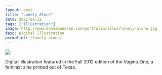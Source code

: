 ```yaml
---
layout: post
title: "Lonely Alone"
date: 2021-01-12
tags: ["Illustration"]
image: http://www.danaamundsen.com/portfolio/illus/lonely-alone.jpg
desc: Digital Illustration
permalink: /lonely-alone/
---
```


![](http://www.danaamundsen.com/portfolio/illus/lonely-alone.jpg)

Digitall illustration featured in the Fall 2012 edition of the Vagina Zine, a feminist zine printed out of Texas.
